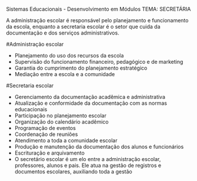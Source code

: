 Sistemas Educacionais - Desenvolvimento em Módulos
TEMA: SECRETÁRIA

A administração escolar é responsável pelo planejamento e funcionamento da escola, enquanto a secretaria escolar é o setor que cuida da documentação e dos serviços administrativos. 

#Administração escolar
- Planejamento do uso dos recursos da escola
- Supervisão do funcionamento financeiro, pedagógico e de marketing
- Garantia do cumprimento do planejamento estratégico
- Mediação entre a escola e a comunidade

#Secretaria escolar 
- Gerenciamento da documentação acadêmica e administrativa
- Atualização e conformidade da documentação com as normas educacionais
- Participação no planejamento escolar
- Organização do calendário acadêmico
- Programação de eventos
- Coordenação de reuniões
- Atendimento a toda a comunidade escolar
- Produção e manutenção da documentação dos alunos e funcionários
- Escrituração e arquivamento
- O secretário escolar é um elo entre a administração escolar, professores, alunos e pais. Ele atua na gestão de registros e documentos escolares, auxiliando toda a gestão